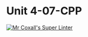 # Unit 4-07-CPP
[![Mr Coxall's Super Linter](https://github.com/ICS3U-Programming-JaydenS/Unit-4-07-CPP/workflows/Mr%20Coxall's%20Super%20Linter/badge.svg)](https://github.com/ICS3U-Programming-JaydenS/Unit-4-07-CPP/actions/)
